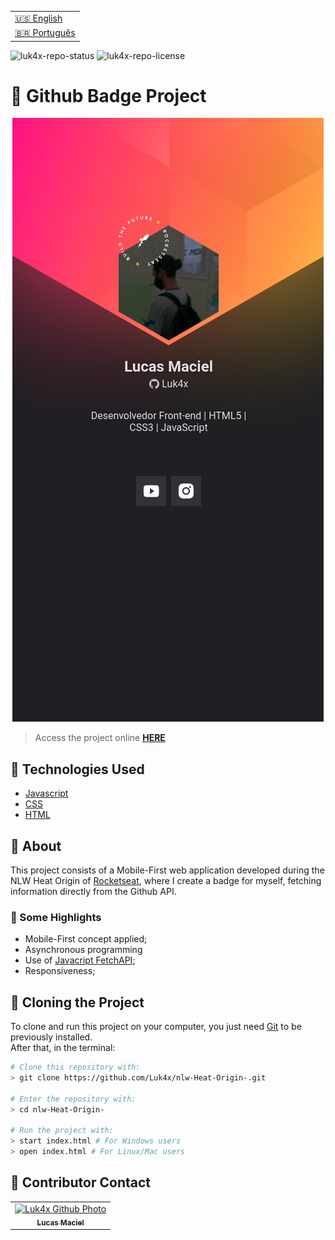 <table align="right">
  <tr>
    <td>
      <a href="readme-en.md">🇺🇸 English</a>
    </td>
  </tr>
  <tr>
    <td>
      <a href="README.md">🇧🇷 Português</a>
    </td>
  </tr>
</table>

![luk4x-repo-status](https://img.shields.io/badge/Status-Finished-lightgrey?style=for-the-badge&logo=headspace&logoColor=green&color=lightgrey)
![luk4x-repo-license](https://img.shields.io/github/license/Luk4x/nlw-Heat-Origin-?style=for-the-badge&logo=unlicense&logoColor=lightgrey)
# 📛 Github Badge Project

<div align="center">
  <img src="./images/result.png" alt="challenge-result" />
</div>

> Access the project online **[HERE](https://luk4x.github.io/nlw-Heat-Origin-/)**

## 🚀 Technologies Used

-   [Javascript](https://developer.mozilla.org/en-US/docs/Web/JavaScript)
-   [CSS](https://developer.mozilla.org/en-US/docs/Web/CSS)
-   [HTML](https://developer.mozilla.org/en-US/docs/Web/HTML)

## 📝 About

This project consists of a Mobile-First web application developed during the NLW Heat Origin of [Rocketseat](https://www.rocketseat.com.br/), where I create a badge for myself, fetching information directly from the Github API.

### 📌 Some Highlights

- Mobile-First concept applied;
- Asynchronous programming
- Use of [Javacript FetchAPI](https://developer.mozilla.org/en-US/docs/Web/API/Fetch_API);
- Responsiveness;

## 📖 Cloning the Project

To clone and run this project on your computer, you just need [Git](https://git-scm.com/) to be previously installed.<br>
After that, in the terminal:

```bash
# Clone this repository with:
> git clone https://github.com/Luk4x/nlw-Heat-Origin-.git

# Enter the repository with:
> cd nlw-Heat-Origin-

# Run the project with:
> start index.html # For Windows users
> open index.html # For Linux/Mac users
```

## 🤝 Contributor Contact

<table>
  <tr>
    <td align="center">
      <a href="https://www.linkedin.com/in/lucasmacielf/">
        <img src="https://avatars.githubusercontent.com/Luk4x" width="150px;" alt="Luk4x Github Photo"/><br>
        <sub>
          <b>Lucas Maciel</b>
        </sub>
      </a>
    </td>
  </tr>
</table>
